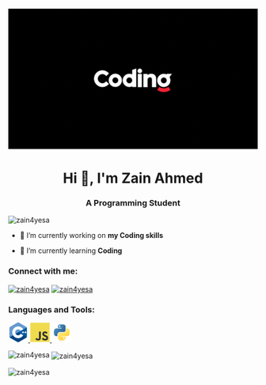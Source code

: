 ![logo](https://github.com/Zain4YESA/Zain4YESA/blob/main/coding.gif)
<h1 align="center">Hi 👋, I'm Zain Ahmed</h1>
<h3 align="center">A Programming Student</h3>

<p align="left"> <img src="https://komarev.com/ghpvc/?username=zain4yesa&label=Profile%20views&color=0e75b6&style=flat" alt="zain4yesa" /> </p>



- 🔭 I’m currently working on **my Coding skills**

- 🌱 I’m currently learning **Coding**

<h3 align="left">Connect with me:</h3>
<p align="left">
<a href="https://linkedin.com/in/zain4yesa" target="blank"><img align="center" src="https://raw.githubusercontent.com/rahuldkjain/github-profile-readme-generator/master/src/images/icons/Social/linked-in-alt.svg" alt="zain4yesa" height="30" width="40" /></a>
<a href="https://www.youtube.com/c/zain4yesa" target="blank"><img align="center" src="https://raw.githubusercontent.com/rahuldkjain/github-profile-readme-generator/master/src/images/icons/Social/youtube.svg" alt="zain4yesa" height="30" width="40" /></a>
</p>

<h3 align="left">Languages and Tools:</h3>
<p align="left"> <a href="https://www.w3schools.com/cpp/" target="_blank" rel="noreferrer"> <img src="https://raw.githubusercontent.com/devicons/devicon/master/icons/cplusplus/cplusplus-original.svg" alt="cplusplus" width="40" height="40"/> </a> <a href="https://developer.mozilla.org/en-US/docs/Web/JavaScript" target="_blank" rel="noreferrer"> <img src="https://raw.githubusercontent.com/devicons/devicon/master/icons/javascript/javascript-original.svg" alt="javascript" width="40" height="40"/> </a> <a href="https://www.python.org" target="_blank" rel="noreferrer"> <img src="https://raw.githubusercontent.com/devicons/devicon/master/icons/python/python-original.svg" alt="python" width="40" height="40"/> </a> </p>

<p><img align="left" src="https://github-readme-stats.vercel.app/api/top-langs?username=zain4yesa&show_icons=true&locale=en&layout=compact" alt="zain4yesa" /></p>

<p>&nbsp;<img align="center" src="https://github-readme-stats.vercel.app/api?username=zain4yesa&show_icons=true&locale=en" alt="zain4yesa" /></p>

<p><img align="center" src="https://github-readme-streak-stats.herokuapp.com/?user=zain4yesa&" alt="zain4yesa" /></p>
